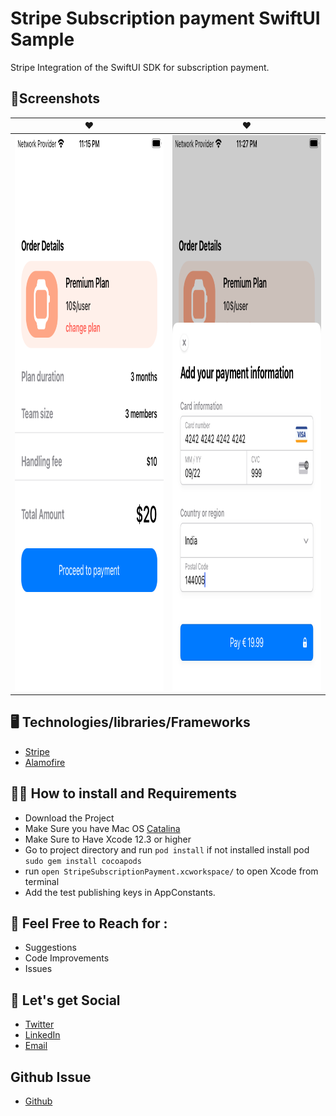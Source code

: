 # Stripe Subscription payment SwiftUI Sample
Stripe Integration of the SwiftUI SDK for subscription payment. 

## 📱Screenshots
♥️ | ♥️
------------ | -------------
<img src="https://raw.githubusercontent.com/worstkiller/ios_stripe_subscription_swiftui/main/screenshots/s1.png" height="889" width="500">|<img src="https://raw.githubusercontent.com/worstkiller/ios_stripe_subscription_swiftui/main/screenshots/s2.jpg" height="889" width="500">

## 🖥️ Technologies/libraries/Frameworks
- [Stripe](ipe.com/docs/payments/accept-a-payment?platform=ios)
- [Alamofire](https://alamofire.github.io/Alamofire/)


## 👩‍💻 How to install and Requirements
- Download the Project
- Make Sure you have Mac OS [Catalina](https://apps.apple.com/in/app/macos-catalina/id1466841314?l=en-in&mt=12)
- Make Sure to Have Xcode 12.3 or higher
- Go to project directory and run ```pod install``` if not installed install pod ``` sudo gem install cocoapods```
- run ```open StripeSubscriptionPayment.xcworkspace/``` to open Xcode from terminal
- Add the test publishing keys in AppConstants.


## 💁 Feel Free to Reach for :
 * Suggestions
 * Code Improvements
 * Issues


## 🤝 Let's get Social
 * [Twitter](https://twitter.com/vikaskum09)
 * [LinkedIn](https://www.linkedin.com/in/vikaskumar09/)
 * [Email](mailto:contactvikasrajput@gmail.com)


## Github Issue
- [Github](https://github.com/stripe/stripe-ios/issues/1868)
